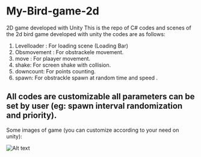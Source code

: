 # My-Bird-game-2d
2D game developed  with Unity
This is the repo of C# codes and scenes of the 2d bird game developed with unity the codes are as follows:
1. Levelloader : For loading scene (Loading Bar)
2. Obsmovement : For obstrackele movement.
3. move : For plaayer movement.
4. shake: For screen shake with collision.
5. downcount: For points counting.
6. spawn: For obstrackle spawn at random time and speed .
 
 
## All codes are customizable all parameters can be set by user (eg: spawn interval randomization and priority).
Some images of game (you can customize according to your need on unity):

![Alt text]()

